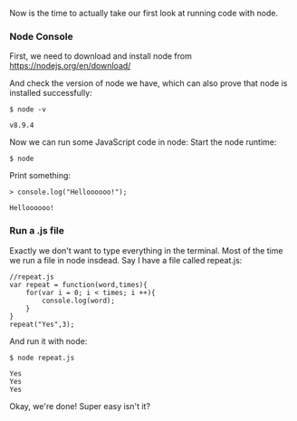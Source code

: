 Now is the time to actually take our first look at running code with node.
<h3>Node Console</h3>
First, we need to download and install node from <a href="https://nodejs.org/en/download/">https://nodejs.org/en/download/ </a>

And check the version of node we have, which can also prove that node is installed successfully:
<pre><code>$ node -v
</code></pre>
<pre><code>v8.9.4
</code></pre>
Now we can run some JavaScript code in node:
Start the node runtime:
<pre><code>$ node
</code></pre>
Print something:
<pre><code>&gt; console.log("Helloooooo!");
</code></pre>
<pre><code>Helloooooo!
</code></pre>
<h3>Run a .js file</h3>
Exactly we don't want to type everything in the terminal. Most of the time we run a file in node insdead.
Say I have a file called repeat.js:
<pre><code class="language-javascript">//repeat.js
var repeat = function(word,times){
    for(var i = 0; i &lt; times; i ++){
        console.log(word);
    }
}
repeat("Yes",3);
</code></pre>
And run it with node:
<pre><code>$ node repeat.js
</code></pre>
<pre><code>Yes
Yes
Yes
</code></pre>
Okay, we're done! Super easy isn't it?